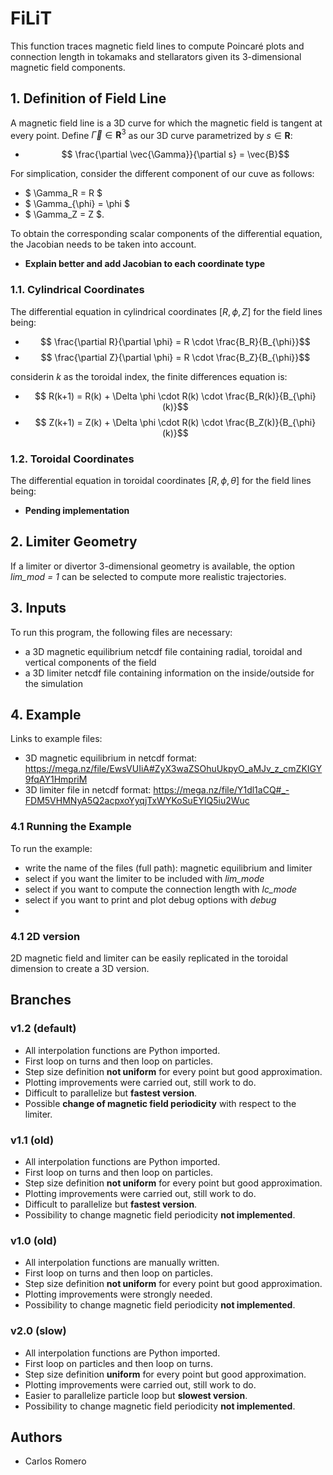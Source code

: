 # FiLiT
This function traces magnetic field lines to compute Poincaré plots and connection length in tokamaks and stellarators given its 3-dimensional magnetic field components. 

## 1. Definition of Field Line
A magnetic field line is a 3D curve for which the magnetic field is tangent at every point.
Define $\vec{\Gamma} \in \mathbf{R}^3$ as our 3D curve parametrized by $s \in \mathbf{R}$:
- $$ \frac{\partial \vec{\Gamma}}{\partial s} = \vec{B}$$

For simplication, consider the different component of our cuve as follows: 
- $ \Gamma_R = R $
- $ \Gamma_{\phi} = \phi $
- $ \Gamma_Z = Z $.

To obtain the corresponding scalar components of the differential equation, the Jacobian needs to be taken into account. 
- **Explain better and add Jacobian to each coordinate type**


### 1.1. Cylindrical Coordinates
The differential equation in cylindrical coordinates $[R, \phi, Z]$ for the field lines being:

- $$ \frac{\partial R}{\partial \phi} =  R \cdot \frac{B_R}{B_{\phi}}$$
- $$ \frac{\partial Z}{\partial \phi} =  R \cdot \frac{B_Z}{B_{\phi}}$$


considerin *k* as the toroidal index, the finite differences equation is:

- $$ R(k+1) = R(k) + \Delta \phi \cdot  R(k) \cdot \frac{B_R(k)}{B_{\phi}(k)}$$
- $$ Z(k+1) = Z(k) + \Delta \phi \cdot  R(k) \cdot \frac{B_Z(k)}{B_{\phi}(k)}$$


### 1.2. Toroidal Coordinates
The differential equation in toroidal coordinates $[R, \phi, \theta]$ for the field lines being:
- **Pending implementation**


## 2. Limiter Geometry
If a limiter or divertor 3-dimensional geometry is available, the option *lim_mod = 1* can be selected to compute more realistic trajectories.


## 3. Inputs
To run this program, the following files are necessary:
  - a 3D magnetic equilibrium netcdf file containing radial, toroidal and vertical components of the field
  - a 3D limiter netcdf file containing information on the inside/outside for the simulation
 
## 4. Example
Links to example files:
  - 3D magnetic equilibrium in netcdf format: https://mega.nz/file/EwsVUIiA#ZyX3waZSOhuUkpyO_aMJv_z_cmZKIGY9fqAY1HmpriM
  - 3D limiter file in netcdf format: https://mega.nz/file/Y1dl1aCQ#_-FDM5VHMNyA5Q2acpxoYyqjTxWYKoSuEYIQ5iu2Wuc
  
### 4.1 Running the Example
To run the example:
  - write the name of the files (full path): magnetic equilibrium and limiter
  - select if you want the limiter to be included with *lim_mode*
  - select if you want to compute the connection length with *lc_mode*
  - select if you want to print and plot debug options with *debug*
  - 
### 4.1 2D version
2D magnetic field and limiter can be easily replicated in the toroidal dimension to create a 3D version.

## Branches
### v1.2 (default)
- All interpolation functions are Python imported.
- First loop on turns and then loop on particles.
- Step size definition **not uniform** for every point but good approximation.
- Plotting improvements were carried out, still work to do.
- Difficult to parallelize but **fastest version**.
- Possible **change of magnetic field periodicity** with respect to the limiter.

### v1.1 (old)
- All interpolation functions are Python imported.
- First loop on turns and then loop on particles.
- Step size definition **not uniform** for every point but good approximation.
- Plotting improvements were carried out, still work to do.
- Difficult to parallelize but **fastest version**.
- Possibility to change magnetic field periodicity **not implemented**.

### v1.0 (old)
- All interpolation functions are manually written.
- First loop on turns and then loop on particles.
- Step size definition **not uniform** for every point but good approximation.
- Plotting improvements were strongly needed.
- Possibility to change magnetic field periodicity **not implemented**.

### v2.0 (slow)
- All interpolation functions are Python imported.
- First loop on particles and then loop on turns.
- Step size definition **uniform** for every point but good approximation.
- Plotting improvements were carried out, still work to do.
- Easier to parallelize particle loop but **slowest version**.
- Possibility to change magnetic field periodicity **not implemented**.


## Authors
- Carlos Romero
